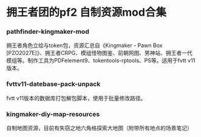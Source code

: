 # 拥王者团的pf2 自制资源mod合集
### pathfinder-kingmaker-mod

拥王者角色立绘与token包，资源汇总自《Kingmaker - Pawn Box [PZO2027E]》、拥王者CRPG、模组怪物图鉴、前朝网图、男神站、拥王者一代模组等。制作工具为PDFelement9、tokentools-rptools、PS等。适用于fvtt v11版本。

### fvttv11-datebase-pack-unpack

fvtt v11版本的数据库打包解包脚本，使用于批量修改路径。

### kingmaker-diy-map-resources

自制地图资源，目前有失窃之地六角格探索大地图（附带所有地点的场景笔记）
